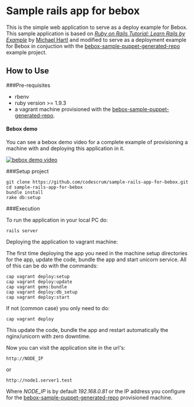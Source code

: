Sample rails app for bebox
==========================

This is the simple web application to serve as a deploy example for Bebox.
This sample application is based on [*Ruby on Rails Tutorial: Learn Rails by Example*](http://railstutorial.org/) by [Michael Hartl](http://michaelhartl.com/) and modified to serve as a deployment example for Bebox in conjuction with the [bebox-sample-puppet-generated-repo](http://github.com/codescrum/bebox-sample-puppet-generated-repo) example project.

How to Use
----------

###Pre-requisites

* rbenv
* ruby version >= 1.9.3
* a vagrant machine provisioned with the [bebox-sample-puppet-generated-repo](http://github.com/codescrum/bebox-sample-puppet-generated-repo).

#### Bebox demo

You can see a bebox demo video for a complete example of provisioning a machine with and deploying this application in it.

[![bebox demo video](http://img.youtube.com/vi/mioeMsuKJr4/0.jpg)](http://www.youtube.com/watch?v=mioeMsuKJr4)

###Setup project

    git clone https://github.com/codescrum/sample-rails-app-for-bebox.git
    cd sample-rails-app-for-bebox
    bundle install
    rake db:setup

###Execution

To run the application in your local PC do:

    rails server

Deploying the application to vagrant machine:

The first time deploying the app you need in the machine setup directories for the app, update the code, bundle the app and start unicorn service. All of this can be do with the commands:

    cap vagrant deploy:setup
    cap vagrant deploy:update
    cap vagrant gems:bundle
    cap vagrant deploy:db_setup
    cap vagrant deploy:start

If not (common case) you only need to do:

    cap vagrant deploy

This update the code, bundle the app and restart automatically the nginx/unicorn with zero downtime.

Now you can visit the application site in the url's:

    http://NODE_IP
or

    http://node1.server1.test

Where *NODE_IP* is by default *192.168.0.81* or the IP address you configure for the [bebox-sample-puppet-generated-repo](http://github.com/codescrum/bebox-sample-puppet-generated-repo) provisioned machine.
